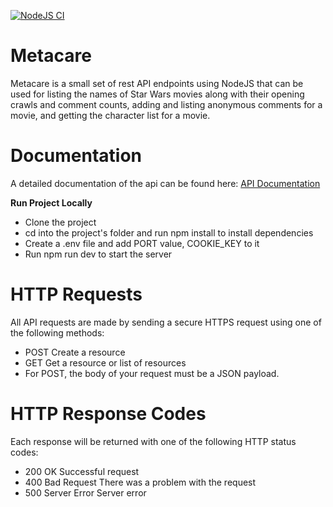 [![NodeJS CI](https://github.com/donaldcrane/metacare/actions/workflows/node.js.yml/badge.svg)](https://github.com/donaldcrane/metacare/actions/workflows/node.js.yml)
# Metacare

Metacare is a small set of rest API endpoints using NodeJS that can be used for listing
the names of Star Wars movies along with their opening crawls and comment
counts, adding and listing anonymous comments for a movie, and getting the
character list for a movie.

# Documentation

A detailed documentation of the api can be found here: [API Documentation](https://documenter.getpostman.com/view/11971882/UUxxgoVy)

**Run Project Locally**

- Clone the project
- cd into the project's folder and run npm install to install dependencies
- Create a .env file and add PORT value, COOKIE_KEY to it
- Run npm run dev to start the server

# HTTP Requests

All API requests are made by sending a secure HTTPS request using one of the following methods:

- POST Create a resource
- GET Get a resource or list of resources
- For POST, the body of your request must be a JSON payload.

# HTTP Response Codes

Each response will be returned with one of the following HTTP status codes:

- 200 OK Successful request
- 400 Bad Request There was a problem with the request
- 500 Server Error Server error
